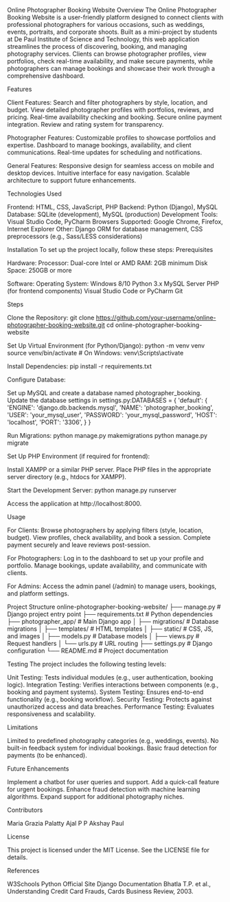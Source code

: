 Online Photographer Booking Website
Overview
The Online Photographer Booking Website is a user-friendly platform designed to connect clients with professional photographers for various occasions, such as weddings, events, portraits, and corporate shoots. Built as a mini-project by students at De Paul Institute of Science and Technology, this web application streamlines the process of discovering, booking, and managing photography services. Clients can browse photographer profiles, view portfolios, check real-time availability, and make secure payments, while photographers can manage bookings and showcase their work through a comprehensive dashboard.

Features

Client Features:
Search and filter photographers by style, location, and budget.
View detailed photographer profiles with portfolios, reviews, and pricing.
Real-time availability checking and booking.
Secure online payment integration.
Review and rating system for transparency.


Photographer Features:
Customizable profiles to showcase portfolios and expertise.
Dashboard to manage bookings, availability, and client communications.
Real-time updates for scheduling and notifications.


General Features:
Responsive design for seamless access on mobile and desktop devices.
Intuitive interface for easy navigation.
Scalable architecture to support future enhancements.



Technologies Used

Frontend: HTML, CSS, JavaScript, PHP
Backend: Python (Django), MySQL
Database: SQLite (development), MySQL (production)
Development Tools: Visual Studio Code, PyCharm
Browsers Supported: Google Chrome, Firefox, Internet Explorer
Other: Django ORM for database management, CSS preprocessors (e.g., Sass/LESS considerations)

Installation
To set up the project locally, follow these steps:
Prerequisites

Hardware:
Processor: Dual-core Intel or AMD
RAM: 2GB minimum
Disk Space: 250GB or more


Software:
Operating System: Windows 8/10
Python 3.x
MySQL Server
PHP (for frontend components)
Visual Studio Code or PyCharm
Git



Steps

Clone the Repository:
git clone https://github.com/your-username/online-photographer-booking-website.git
cd online-photographer-booking-website


Set Up Virtual Environment (for Python/Django):
python -m venv venv
source venv/bin/activate  # On Windows: venv\Scripts\activate


Install Dependencies:
pip install -r requirements.txt


Configure Database:

Set up MySQL and create a database named photographer_booking.
Update the database settings in settings.py:DATABASES = {
    'default': {
        'ENGINE': 'django.db.backends.mysql',
        'NAME': 'photographer_booking',
        'USER': 'your_mysql_user',
        'PASSWORD': 'your_mysql_password',
        'HOST': 'localhost',
        'PORT': '3306',
    }
}




Run Migrations:
python manage.py makemigrations
python manage.py migrate


Set Up PHP Environment (if required for frontend):

Install XAMPP or a similar PHP server.
Place PHP files in the appropriate server directory (e.g., htdocs for XAMPP).


Start the Development Server:
python manage.py runserver


Access the application at http://localhost:8000.



Usage

For Clients:
Browse photographers by applying filters (style, location, budget).
View profiles, check availability, and book a session.
Complete payment securely and leave reviews post-session.


For Photographers:
Log in to the dashboard to set up your profile and portfolio.
Manage bookings, update availability, and communicate with clients.


For Admins:
Access the admin panel (/admin) to manage users, bookings, and platform settings.



Project Structure
online-photographer-booking-website/
├── manage.py               # Django project entry point
├── requirements.txt        # Python dependencies
├── photographer_app/       # Main Django app
│   ├── migrations/         # Database migrations
│   ├── templates/         # HTML templates
│   ├── static/            # CSS, JS, and images
│   ├── models.py          # Database models
│   ├── views.py           # Request handlers
│   └── urls.py            # URL routing
├── settings.py            # Django configuration
└── README.md              # Project documentation

Testing
The project includes the following testing levels:

Unit Testing: Tests individual modules (e.g., user authentication, booking logic).
Integration Testing: Verifies interactions between components (e.g., booking and payment systems).
System Testing: Ensures end-to-end functionality (e.g., booking workflow).
Security Testing: Protects against unauthorized access and data breaches.
Performance Testing: Evaluates responsiveness and scalability.

Limitations

Limited to predefined photography categories (e.g., weddings, events).
No built-in feedback system for individual bookings.
Basic fraud detection for payments (to be enhanced).

Future Enhancements

Implement a chatbot for user queries and support.
Add a quick-call feature for urgent bookings.
Enhance fraud detection with machine learning algorithms.
Expand support for additional photography niches.

Contributors

Maria Grazia Palatty
Ajal P P
Akshay Paul

License

This project is licensed under the MIT License. See the LICENSE file for details.

References

W3Schools
Python Official Site
Django Documentation
Bhatla T.P. et al., Understanding Credit Card Frauds, Cards Business Review, 2003.

